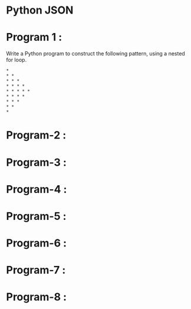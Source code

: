 # Python JSON

# Program 1 :
Write a Python program to construct the following pattern, using a nested for loop.

    * 
    * * 
    * * * 
    * * * * 
    * * * * * 
    * * * * 
    * * * 
    * * 
    *

# Program-2 : 

# Program-3 :

# Program-4 :

# Program-5 :

# Program-6 : 

# Program-7 :

# Program-8 :


